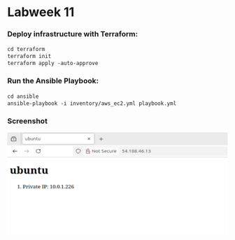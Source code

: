 # Labweek 11

### Deploy infrastructure with Terraform:
```
cd terraform
terraform init
terraform apply -auto-approve
```

### Run the Ansible Playbook:
```
cd ansible
ansible-playbook -i inventory/aws_ec2.yml playbook.yml
```

### Screenshot
![victory screenshot of the HTML document](Labweek11SS.png)

